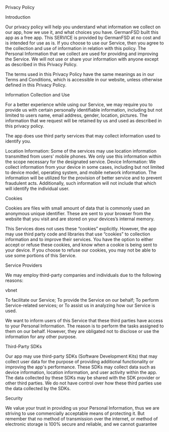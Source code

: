 Privacy Policy

Introduction

Our privacy policy will help you understand what information we collect on our app, how we use it, and what choices you have. GermanFSD built this app as a free app. This SERVICE is provided by GermanFSD at no cost and is intended for use as is. If you choose to use our Service, then you agree to the collection and use of information in relation with this policy. The Personal Information that we collect are used for providing and improving the Service. We will not use or share your information with anyone except as described in this Privacy Policy.

The terms used in this Privacy Policy have the same meanings as in our Terms and Conditions, which is accessible in our website, unless otherwise defined in this Privacy Policy.

Information Collection and Use

For a better experience while using our Service, we may require you to provide us with certain personally identifiable information, including but not limited to users name, email address, gender, location, pictures. The information that we request will be retained by us and used as described in this privacy policy.

The app does use third party services that may collect information used to identify you.

Location Information: Some of the services may use location information transmitted from users' mobile phones. We only use this information within the scope necessary for the designated service.
Device Information: We collect information from your device in some cases, including but not limited to device model, operating system, and mobile network information. The information will be utilized for the provision of better service and to prevent fraudulent acts. Additionally, such information will not include that which will identify the individual user.

Cookies

Cookies are files with small amount of data that is commonly used an anonymous unique identifier. These are sent to your browser from the website that you visit and are stored on your devices’s internal memory.

This Services does not uses these “cookies” explicitly. However, the app may use third party code and libraries that use “cookies” to collection information and to improve their services. You have the option to either accept or refuse these cookies, and know when a cookie is being sent to your device. If you choose to refuse our cookies, you may not be able to use some portions of this Service.

Service Providers

We may employ third-party companies and individuals due to the following reasons:

vbnet

To facilitate our Service;
To provide the Service on our behalf;
To perform Service-related services; or
To assist us in analyzing how our Service is used.

We want to inform users of this Service that these third parties have access to your Personal Information. The reason is to perform the tasks assigned to them on our behalf. However, they are obligated not to disclose or use the information for any other purpose.

Third-Party SDKs

Our app may use third-party SDKs (Software Development Kits) that may collect user data for the purpose of providing additional functionality or improving the app's performance. These SDKs may collect data such as device information, location information, and user activity within the app. The data collected by these SDKs may be shared with the SDK provider or other third parties. We do not have control over how these third parties use the data collected by the SDKs.

Security

We value your trust in providing us your Personal Information, thus we are striving to use commercially acceptable means of protecting it. But remember that no method of transmission over the internet, or method of electronic storage is 100% secure and reliable, and we cannot guarantee
